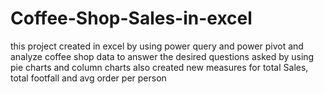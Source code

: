 # Coffee-Shop-Sales-in-excel
this project created in excel by using power query and power pivot and analyze coffee shop data to answer the desired questions asked by using pie charts and column charts also created new measures for total Sales, total footfall and avg order per person
